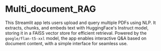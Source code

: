 # Multi_document_RAG
This Streamlit app lets users upload and query multiple PDFs using NLP. It extracts, chunks, and embeds text with HuggingFace's Instruct model, storing it in a FAISS vector store for efficient retrieval. Powered by the `google/flan-t5-xxl` model, the app enables interactive Q&amp;A based on document content, with a simple interface for seamless use.
